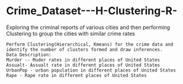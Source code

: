 # Crime_Dataset---H-Clustering-R-
Exploring the criminal reports of various cities and then performing Clustering to group the cities with similar crime rates

    Perform Clustering(Hierarchical, Kmeans) for the crime data and identify the number of clusters formed and draw inferences.
    Data Description:
    Murder -- Muder rates in different places of United States
    Assualt- Assualt rate in different places of United States
    UrbanPop - urban population in different places of United States
    Rape - Rape rate in different places of United States
